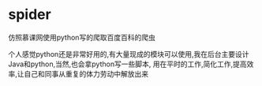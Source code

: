 # spider
仿照慕课网使用python写的爬取百度百科的爬虫

个人感觉python还是非常好用的,有大量现成的模块可以使用,我在后台主要设计Java和python,当然,也会拿python写一些脚本,
用在平时的工作,简化工作,提高效率,让自己和同事从重复的体力劳动中解放出来
